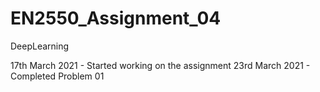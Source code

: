 # EN2550_Assignment_04
DeepLearning

17th March 2021 - Started working on the assignment
23rd March 2021 - Completed Problem 01
